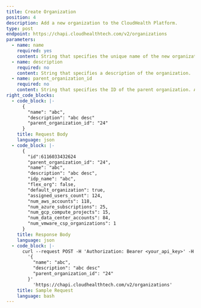 ```yaml
---
title: Create Organization
position: 4
description: Add a new organization to the CloudHealth Platform.
type: post
endpoint: https://chapi.cloudhealthtech.com/v2/organizations
parameters:
  - name: name
    required: yes
    content: String that specifies the unique name of the new organization.
  - name: description
    required: no
    content: String that specifies a description of the organization.
  - name: parent_organization_id
    required: no
    content: String that specifies the ID of the parent organization. Applies only for organizations in FlexOrgs.
right_code_blocks:
  - code_block: |-
      {
        "name": "abc",
        "description": "abc desc"
        "parent_organization_id": "24"
      }
    title: Request Body
    language: json
  - code_block: |-
      {
        "id":6116033432624
        "parent_organization_id": "24",
        "name": "abc",
        "description": "abc desc",
        "idp_name": "abc",
        "flex_org": false,
        "default_organization": true,
        "assigned_users_count": 124,
        "num_aws_accounts": 118,
        "num_azure_subscriptions": 25,
        "num_gcp_compute_projects": 15,
        "num_data_center_accounts": 84,
        "num_vmware_csp_organizations": 1
      }
    title: Response Body
    language: json
  - code_block: |-
      curl --request POST -H 'Authorization: Bearer <your_api_key>' -H 'Content-Type: application/json' -d
        '{
          "name": "abc",
          "description": "abc desc"
          "parent_organization_id": "24"
        }'    
          'https://chapi.cloudhealthtech.com/v2/organizations'
    title: Sample Request
    language: bash
---
```

